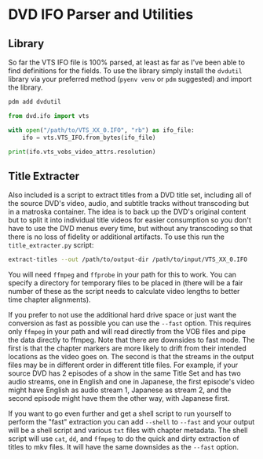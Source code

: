 # DVD IFO Parser and Utilities

## Library

So far the VTS IFO file is 100% parsed, at least as far as I've been able to find definitions for the fields. To use the library simply install the `dvdutil` library via your preferred method (`pyenv venv` or `pdm` suggested) and import the library.

```bash
pdm add dvdutil
```

```python
from dvd.ifo import vts

with open("/path/to/VTS_XX_0.IFO", "rb") as ifo_file:
    ifo = vts.VTS_IFO.from_bytes(ifo_file)

print(ifo.vts_vobs_video_attrs.resolution)
```

## Title Extracter

Also included is a script to extract titles from a DVD title set, including all of the source DVD's video, audio, and subtitle tracks without transcoding but in a matroska container. The idea is to back up the DVD's original content but to split it into individual title videos for easier consumption so you don't have to use the DVD menus every time, but without any transcoding so that there is no loss of fidelity or additional artifacts. To use this run the `title_extracter.py` script:

```bash
extract-titles --out /path/to/output-dir /path/to/input/VTS_XX_0.IFO
```

You will need `ffmpeg` and `ffprobe` in your path for this to work. You can specify a directory for temporary files to be placed in (there will be a fair number of these as the script needs to calculate video lengths to better time chapter alignments).

If you prefer to not use the additional hard drive space or just want the conversion as fast as possible you can use the `--fast` option. This requires only `ffmpeg` in your path and will read directly from the VOB files and pipe the data directly to ffmpeg. Note that there are downsides to fast mode. The first is that the chapter markers are more likely to drift from their intended locations as the video goes on. The second is that the streams in the output files may be in different order in different title files. For example, if your source DVD has 2 episodes of a show in the same Title Set and has two audio streams, one in English and one in Japanese, the first episode's video might have English as audio stream 1, Japanese as stream 2, and the second episode might have them the other way, with Japanese first.

If you want to go even further and get a shell script to run yourself to perform the "fast" extraction you can add `--shell` to `--fast` and your output will be a shell script and various `txt` files with chapter metadata. The shell script will use `cat`, `dd`, and `ffmpeg` to do the quick and dirty extraction of titles to mkv files. It will have the same downsides as the `--fast` option.
